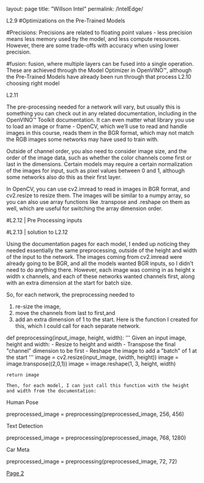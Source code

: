 
layout: page
title: "Willson Intel"
permalink: /IntelEdge/




L2.9
#Optimizations on the Pre-Trained Models

#Precisions:
Precisions are related to floating point values - less precision means less memory used by the model, and less compute resources.
However, there are some trade-offs with accuracy when using lower precision.

#fusion:
fusion, where multiple layers can be fused into a single operation.
These are achieved through the Model Optimizer in OpenVINO™, although the Pre-Trained Models have already been run through that process
L2.10 
choosing right model

L2.11

The pre-processing needed for a network will vary, but usually this is something you can check out in any related documentation,
including in the OpenVINO™ Toolkit documentation. 
It can even matter what library you use to load an image or frame - OpenCV, which we’ll use to read and handle images in this course, reads them in the BGR format, which may not match the RGB images some networks may have used to train with.

Outside of channel order, you also need to consider image size, and the order of the image data, such as whether the color channels come first or last in the dimensions. Certain models may require a certain normalization of the images for input, such as pixel values between 0 and 1, although some networks also do this as their first layer.

In OpenCV, you can use cv2.imread to read in images in BGR format, and cv2.resize to resize them. The images will be similar to a numpy array, so you can also use array functions like .transpose and .reshape on them as well, which are useful for switching the array dimension order.

#L2.12 | Pre Processing inputs 

#L2.13  | solution to L2.12

Using the documentation pages for each model, I ended up noticing they needed essentially the same preprocessing, 
outside of the height and width of the input to the network. 
The images coming from cv2.imread were already going to be BGR, and all the models wanted BGR inputs, 
so I didn't need to do anything there. However, each image was coming in as height x width x channels,
and each of these networks wanted channels first, along with an extra dimension at the start for batch size.

So, for each network, the preprocessing needed to 
1) re-size the image, 
2) move the channels from last to first,and 
3) add an extra dimension of 1 to the start.
Here is the function I created for this, which I could call for each separate network.




def preprocessing(input_image, height, width):
    '''
    Given an input image, height and width:
    - Resize to height and width
    - Transpose the final "channel" dimension to be first
    - Reshape the image to add a "batch" of 1 at the start 
    '''
    image = cv2.resize(input_image, (width, height))
    image = image.transpose((2,0,1))
    image = image.reshape(1, 3, height, width)

    return image
 
    Then, for each model, I can just call this function with the height and width from the documentation:
Human Pose

preprocessed_image = preprocessing(preprocessed_image, 256, 456)

Text Detection

preprocessed_image = preprocessing(preprocessed_image, 768, 1280)

Car Meta

preprocessed_image = preprocessing(preprocessed_image, 72, 72)


<a href="https://willsonv.github.io/IntelEdge/L4.md">Page 2</a>


